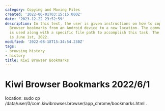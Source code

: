 ```yaml
---
category: Copying and Moving Files
created: '2022-06-01T03:15:15.000Z'
date: '2023-12-22 23:52:59'
description: In this text, the user is given instructions on how to copy their Kiwi
  Browser bookmarks from an Android device to a new location. The command 'sudo cp'
  is used along with a specific file path to accomplish this task. The date provided
  is June 1st, 2022.
modified: '2022-08-18T15:34:54.230Z'
tags:
- browsing history
- history
title: Kiwi Browser Bookmarks
---
```


# Kiwi Browser Bookmarks 2022/6/1

location:
sudo cp /data/user/0/com.kiwibrowser.browser/app_chrome/bookmarks.html .
